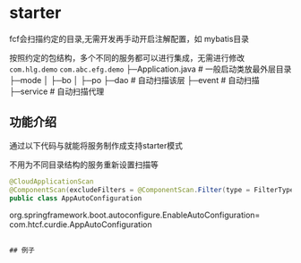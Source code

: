 # starter
fcf会扫描约定的目录,无需开发再手动开启注解配置，如 mybatis目录

按照约定的包结构，多个不同的服务都可以进行集成，无需进行修改
`com.hlg.demo` `com.abc.efg.demo`
├─Application.java # 一般启动类放最外层目录
├─mode
│  ├─bo
│  ├─po
├─dao  # 自动扫描该层
├─event # 自动扫描
├─service # 自动扫描代理

## 功能介绍
通过以下代码与就能将服务制作成支持starter模式

不用为不同目录结构的服务重新设置扫描等
```java
@CloudApplicationScan
@ComponentScan(excludeFilters = @ComponentScan.Filter(type = FilterType.ASSIGNABLE_TYPE, classes = {Application.class}))
public class AppAutoConfiguration 

```
org.springframework.boot.autoconfigure.EnableAutoConfiguration=\
com.htcf.curdie.AppAutoConfiguration
```

## 例子
